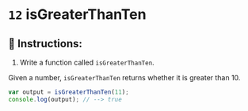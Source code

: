 # `12` isGreaterThanTen

## 📝 Instructions: 

1. Write a function called `isGreaterThanTen`.

Given a number, `isGreaterThanTen` returns whether it is greater than 10.

```Javascript
var output = isGreaterThanTen(11);
console.log(output); // --> true
```